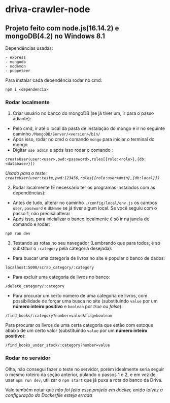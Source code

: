 # driva-crawler-node

## Projeto feito com node.js(16.14.2) e mongoDB(4.2) no Windows 8.1

Dependências usadas:
```
- express
- mongodb
- nodemon
- puppeteer
```
Para instalar cada dependência rodar no cmd:
```
npm i <dependencia>
```
### Rodar localmente

1. Criar usuário no banco do mongoDB (se já tiver um, ir para o passo adiante):
- Pelo cmd, ir até o local da pasta de instalação do mongo e ir no seguinte caminho
```/MongoDB/Server/<version>/bin/```
- Após isso, rodar no cmd o comando `mongo` para iniciar o terminal do mongo
- Digitar `use admin` e após isso rodar o comando :
```
createUser(user:<user>,pwd:<password>,roles[{role:<role>},{db:<database>}])
```
_Usado para o teste: `createUser(user:teste,pwd:123456,roles[{role:userAdmin},{db:local}])`_

2. Rodar localmente (É necessário ter os programas instalados com as dependências):
- Antes de tudo, alterar no caminho `./config/local/env.js` os campos `user`, `password` e `dbName` se já tiver algum local. Se você seguiu com o passo 1, não precisa alterar
- Após isso, para inicializar o banco localmente é só ir na janela de comando e rodar:
```
npm run dev
```

3. Testando as rotas no seu navegador (Lembrando que para todos, é só substituir o `:category` pela categoria desejada):

- Para buscar uma categoria de livros no site e popular o banco de dados:
```
localhost:5000/scrap_category/:category
```
- Para excluir uma categoria de livros no banco:
```
/delete_category/:category
```
- Para procurar um certo número de uma categoria de livros, com possibilidade de forçar uma busca no site  (substituindo `value` por um __número inteiro positivo__ e `boolean` por _true_ ou _false_):
```
/find_books/:category?number=value&flag=boolean
```
Para procurar os livros de uma certa categoria que estão com estoque abaixo de um certo valor (substituindo `value` por um __número inteiro positivo__):
```
/find_books_under_stock/:category?number=value
```
### Rodar no servidor
Olha, não consegui fazer o teste no servidor, porém idealmente seria seguir o mesmo roteiro da seção anterior, pulando o passos 1 e 2, e em vez de usar `npm run dev`, utilizar o `npm start` que já puxa a rota do banco da Driva.

Vale também notar que _não foi feito esse projeto em docker, então talvez a configuração do Dockerfile esteja errada_
